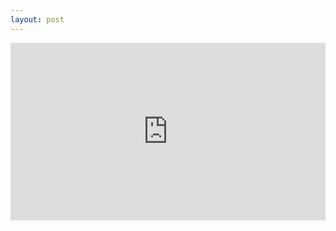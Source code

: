```yaml
---
layout: post
---
```


<div style="position:relative;padding-top:56.25%;">
  <iframe src="https://www.youtube.com/embed/RrTffsL1ysE" frameborder="0" allowfullscreen
    style="position:absolute;top:0;left:0;width:100%;height:100%;"></iframe>
</div>